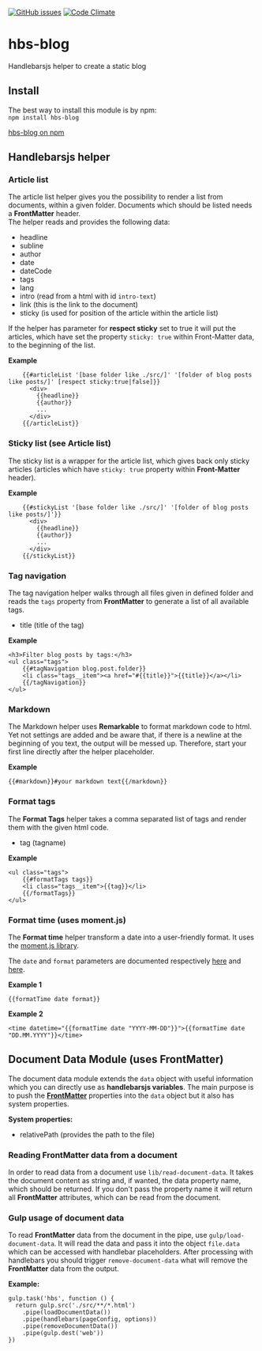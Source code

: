 [![GitHub issues](https://img.shields.io/github/issues/toh82/hbs-blog.svg?style=flat-square)](https://github.com/toh82/hbs-blog/issues)
[![Code Climate](https://img.shields.io/codeclimate/github/kabisaict/flow.svg?style=flat-square)](https://codeclimate.com/github/toh82/hbs-blog)

# hbs-blog
Handlebarsjs helper to create a static blog

## Install

The best way to install this module is by npm:  
`npm install hbs-blog`  

[hbs-blog on npm](https://www.npmjs.com/package/hbs-blog)

## Handlebarsjs helper

### Article list

The article list helper gives you the possibility to render a list from documents, within a given folder. Documents which should be listed needs a **FrontMatter** header.  
The helper reads and provides the following data:
- headline
- subline
- author
- date
- dateCode
- tags
- lang
- intro (read from a html with id `intro-text`)
- link (this is the link to the document)
- sticky (is used for position of the article within the article list)

If the helper has parameter for **respect sticky** set to true it will put the articles, which have set the property `sticky: true` within Front-Matter data, to the beginning of the list. 

**Example**
```
    {{#articleList '[base folder like ./src/]' '[folder of blog posts like posts/]' [respect sticky:true|false]}}
      <div>
        {{headline}}
        {{author}}
        ...
      </div>
    {{/articleList}}
```

### Sticky list (see Article list)

The sticky list is a wrapper for the article list, which gives back only sticky articles (articles which have `sticky: true` property within **Front-Matter** header).

**Example**
```
    {{#stickyList '[base folder like ./src/]' '[folder of blog posts like posts/]'}}
      <div>
        {{headline}}
        {{author}}
        ...
      </div>
    {{/stickyList}}
```

### Tag navigation

The tag navigation helper walks through all files given in defined folder and reads the `tags` property from **FrontMatter** to generate a list of all available tags.

- title (title of the tag)

**Example**
```
<h3>Filter blog posts by tags:</h3>
<ul class="tags">
    {{#tagNavigation blog.post.folder}}
    <li class="tags__item"><a href="#{{title}}">{{title}}</a></li>
    {{/tagNavigation}}
</ul>
```

### Markdown

The Markdown helper uses **Remarkable** to format markdown code to html. Yet not settings are added and be aware that, if there is a newline at the beginning of you text, the output will be messed up. Therefore, start your first line directly after the helper placeholder.

**Example**
```
{{#markdown}}#your markdown text{{/markdown}}
```

### Format tags

The **Format Tags** helper takes a comma separated list of tags and render them with the given html code.

- tag (tagname)

**Example**
```
<ul class="tags">
    {{#formatTags tags}}
    <li class="tags__item">{{tag}}</li>
    {{/formatTags}}
</ul>
```

### Format time (uses moment.js)

The **Format time** helper transform a date into a user-friendly format. It uses the [moment.js library](https://momentjs.com/docs/).

The `date` and `format` parameters are documented respectively [here](https://momentjs.com/docs/#/parsing/string/) and [here](https://momentjs.com/docs/#/parsing/string-format/).

**Example 1**
```
{{formatTime date format}}
```

**Example 2**
```
<time datetime="{{formatTime date "YYYY-MM-DD"}}">{{formatTime date "DD.MM.YYYY"}}</time>
```

## Document Data Module (uses FrontMatter)

The document data module extends the `data` object with useful information which you can directly use as **handlebarsjs variables**. The main purpose is to push the [**FrontMatter**](https://www.npmjs.com/package/front-matter) properties into the `data` object but it also has system properties.  

**System properties:**
- relativePath (provides the path to the file)

### Reading FrontMatter data from a document

In order to read data from a document use `lib/read-document-data`. It takes the document content as string and, if wanted, the data property name, which should be returned. If you don't pass the property name it will return all **FrontMatter** attributes, which can be read from the document.

### Gulp usage of document data

To read **FrontMatter** data from the document in the pipe, use `gulp/load-document-data`. It will read the data and pass it into the object `file.data` which can be accessed with handlebar placeholders. After processing with handlebars you should trigger `remove-document-data` what will remove the **FrontMatter** data from the output.

**Example:**
```
gulp.task('hbs', function () {
  return gulp.src('./src/**/*.html')
    .pipe(loadDocumentData())
    .pipe(handlebars(pageConfig, options))
    .pipe(removeDocumentData())
    .pipe(gulp.dest('web'))
})    
```
